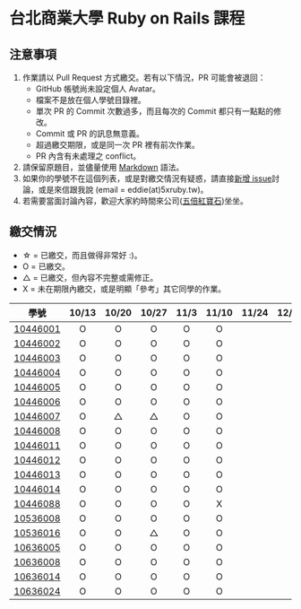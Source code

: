 # 台北商業大學 Ruby on Rails 課程

## 注意事項

1. 作業請以 Pull Request 方式繳交。若有以下情況，PR 可能會被退回：
   * GitHub 帳號尚未設定個人 Avatar。
   * 檔案不是放在個人學號目錄裡。
   * 單次 PR 的 Commit 次數過多，而且每次的 Commit 都只有一點點的修改。
   * Commit 或 PR 的訊息無意義。
   * 超過繳交期限，或是同一次 PR 裡有前次作業。
   * PR 內含有未處理之 conflict。
2. 請保留原題目，並儘量使用 [Markdown](http://daringfireball.net/projects/markdown/) 語法。
3. 如果你的學號不在這個列表，或是對繳交情況有疑惑，請直接[新增 issue](https://github.com/kaochenlong/ntub_homework/issues/new)討論，或是來信跟我說 (email = eddie(at)5xruby.tw)。
4. 若需要當面討論內容，歡迎大家約時間來公司([五倍紅寶石](https://5xruby.tw/))坐坐。

## 繳交情況

* ☆ = 已繳交，而且做得非常好 :)。
* O = 已繳交。
* △ = 已繳交，但內容不完整或需修正。
* X = 未在期限內繳交，或是明顯「參考」其它同學的作業。

| 學號      | 10/13 | 10/20 | 10/27 | 11/3 | 11/10 | 11/24 | 12/1 | 12/8 | 11/17 |
| --------- |:-----:|:-----:|:-----:|:----:|:--:|:--:|:--:|:--:|:--:|
| [10446001](https://github.com/10446001) | O | O | O | O | O | | | | |
| [10446002](https://github.com/maryyu456) | O | O | O | O | O | | | | |
| [10446003](https://github.com/Peggy10446003) | O | O | O | O | O | | | | |
| [10446004](https://github.com/leslie0726) | O | O | O | O | O | | | | |
| [10446005](https://github.com/JiaWeiXie) | O | O | O | O | O | | | | |
| [10446006](https://github.com/chiaqingwu) | O | O | O | O | O | | | | |
| [10446007](https://github.com/IffyArt) | O | △  | △  | O | O | | | | |
| [10446008](https://github.com/Drunces) | O | O | O | O | O | | | | |
| [10446011](https://github.com/jerry0513) | O | O | O | O | O | | | | |
| [10446012](https://github.com/10446012) | O | O | O | O | O | | | | |
| [10446013](https://github.com/mushroomchen0429) | O | O | O | O | O | | | | |
| [10446014](https://github.com/10446014) | O | O | O | O | O | | | | |
| [10446088](https://github.com/jchsuHsu) | O | O | O | O | X | | | | |
| [10536008](https://github.com/ting434252) | O | O | O | O | O | | | | |
| [10536016](https://github.com/Luck626kkk) | O | O | △  | O | O | | | | |
| [10636005](https://github.com/chiiien) | O | O | O | O | O | | | | |
| [10636008](https://github.com/s920613a) | O | O | O | O | O | | | | |
| [10636014](https://github.com/zhang-rongzhen) | O | O | O | O | O | | | | |
| [10636024](https://github.com/changyuchieh) | O | O | O | O | O | | | | |

